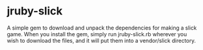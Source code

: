 # jruby-slick
A simple gem to download and unpack the dependencies for making a slick game. When you install the gem, simply run jruby-slick.rb wherever you wish to download the files, and it will put them into a vendor/slick directory.
